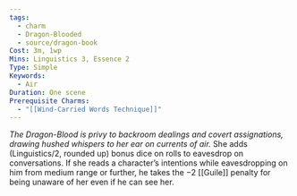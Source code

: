 ```yaml
---
tags:
  - charm
  - Dragon-Blooded
  - source/dragon-book
Cost: 3m, 1wp
Mins: Linguistics 3, Essence 2
Type: Simple
Keywords:
  - Air
Duration: One scene
Prerequisite Charms:
  - "[[Wind-Carried Words Technique]]"
---
```

*The Dragon-Blood is privy to backroom dealings and covert assignations, drawing hushed whispers to her ear on currents of air.*
She adds (Linguistics/2, rounded up) bonus dice on rolls to eavesdrop on conversations. If she reads a character’s intentions while eavesdropping on him from medium range or further, he takes the −2 [[Guile]] penalty for being unaware of her even if he can see her.